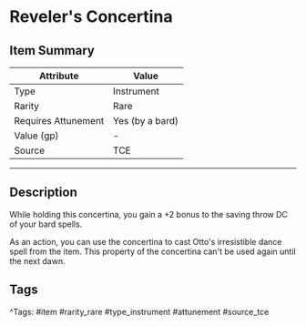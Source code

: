 # Reveler's Concertina

## Item Summary

| Attribute            | Value                        |
|----------------------|------------------------------|
| Type                 | Instrument |
| Rarity               | Rare             |
| Requires Attunement  | Yes (by a bard)                |
| Value (gp)           | -    |
| Source               | TCE |

---

## Description

While holding this concertina, you gain a +2 bonus to the saving throw DC of your bard spells.

As an action, you can use the concertina to cast Otto's irresistible dance spell from the item. This property of the concertina can't be used again until the next dawn.

## Tags

^Tags: #item #rarity_rare #type_instrument #attunement #source_tce